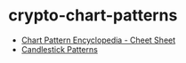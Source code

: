 # crypto-chart-patterns

* [Chart Pattern Encyclopedia - Cheet Sheet](/chart-patterns.md)
* [Candlestick Patterns](/candlesticks.md)


